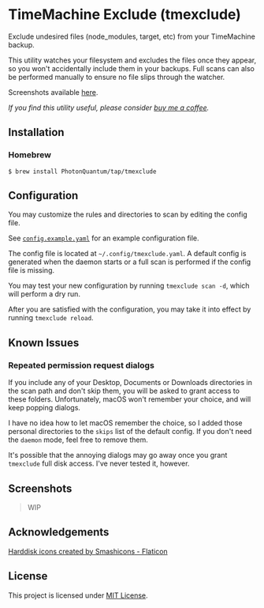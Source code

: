 # TimeMachine Exclude (tmexclude)

Exclude undesired files (node_modules, target, etc) from your TimeMachine backup.

This utility watches your filesystem and excludes the files once they appear, so you won't accidentally include them
in your backups. Full scans can also be performed manually to ensure no file slips through the watcher.

Screenshots available [here](#screenshots).

*If you find this utility useful, please consider [buy me a coffee](https://buymeacoffee.com/lightquantum).*

## Installation

### Homebrew

```shell
$ brew install PhotonQuantum/tap/tmexclude
```

## Configuration

You may customize the rules and directories to scan by editing the config file.

See [`config.example.yaml`](config.example.yaml) for an example configuration file.

The config file is located at `~/.config/tmexclude.yaml`.
A default config is generated when the daemon starts or a full scan is performed if the config file is missing.

You may test your new configuration by running `tmexclude scan -d`, which will perform a dry run.

After you are satisfied with the configuration, you may take it into effect by running `tmexclude reload`.

## Known Issues

### Repeated permission request dialogs

If you include any of your Desktop, Documents or Downloads directories in the scan path and don't skip them,
you will be asked to grant access to these folders.
Unfortunately, macOS won't remember your choice, and will keep popping dialogs.

I have no idea how to let macOS remember the choice, so I added those personal directories to the `skips` list of the
default config. If you don't need the `daemon` mode, feel free to remove them.

It's possible that the annoying dialogs may go away once you grant `tmexclude` full disk access. I've never tested it,
however.

## Screenshots

> WIP

## Acknowledgements

<a href="https://www.flaticon.com/free-icons/harddisk" title="harddisk icons">Harddisk icons created by Smashicons - Flaticon</a>

## License

This project is licensed under [MIT License](LICENSE).